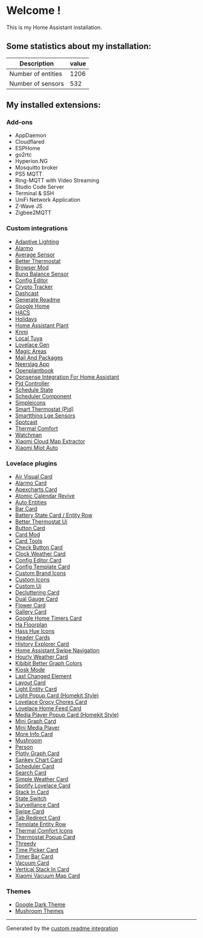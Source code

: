# Welcome !

This is my Home Assistant installation.

## Some statistics about my installation:

Description | value
-- | --
Number of entities | 1206
Number of sensors | 532


## My installed extensions:

### Add-ons
- AppDaemon
- Cloudflared
- ESPHome
- go2rtc
- Hyperion.NG
- Mosquitto broker
- PS5 MQTT
- Ring-MQTT with Video Streaming
- Studio Code Server
- Terminal & SSH
- UniFi Network Application
- Z-Wave JS
- Zigbee2MQTT

### Custom integrations
- [Adaptive Lighting](https://github.com/basnijholt/adaptive-lighting)
- [Alarmo](https://github.com/nielsfaber/alarmo)
- [Average Sensor](https://github.com/Limych/ha-average)
- [Better Thermostat](https://github.com/KartoffelToby/better_thermostat)
- [Browser Mod](https://github.com/thomasloven/hass-browser_mod)
- [Bunq Balance Sensor](https://github.com/ben8p/home-assistant-bunq-balance-sensors)
- [Config Editor](https://github.com/htmltiger/config-editor)
- [Crypto Tracker](https://github.com/BigNocciolino/CryptoTracker)
- [Dashcast](https://github.com/AlexxIT/DashCast)
- [Generate Readme](https://github.com/custom-components/readme)
- [Google Home](https://github.com/leikoilja/ha-google-home)
- [HACS](https://github.com/hacs/integration)
- [Holidays](https://github.com/bruxy70/Holidays)
- [Home Assistant Plant](https://github.com/Olen/homeassistant-plant)
- [Knmi](https://github.com/golles/ha-knmi)
- [Local Tuya](https://github.com/rospogrigio/localtuya)
- [Lovelace Gen](https://github.com/thomasloven/hass-lovelace_gen)
- [Magic Areas](https://github.com/jseidl/hass-magic_areas)
- [Mail And Packages](https://github.com/moralmunky/Home-Assistant-Mail-And-Packages)
- [Neerslag App](https://github.com/aex351/home-assistant-neerslag-app)
- [Openplantbook](https://github.com/Olen/home-assistant-openplantbook)
- [Opnsense Integration For Home Assistant](https://github.com/travisghansen/hass-opnsense)
- [Pid Controller](https://github.com/soloam/ha-pid-controller)
- [Schedule State](https://github.com/aneeshd/schedule_state)
- [Scheduler Component](https://github.com/nielsfaber/scheduler-component)
- [Simpleicons](https://github.com/vigonotion/hass-simpleicons)
- [Smart Thermostat (Pid)](https://github.com/ScratMan/HASmartThermostat)
- [Smartthinq Lge Sensors](https://github.com/ollo69/ha-smartthinq-sensors)
- [Spotcast](https://github.com/fondberg/spotcast)
- [Thermal Comfort](https://github.com/dolezsa/thermal_comfort)
- [Watchman](https://github.com/dummylabs/thewatchman)
- [Xiaomi Cloud Map Extractor](https://github.com/PiotrMachowski/Home-Assistant-custom-components-Xiaomi-Cloud-Map-Extractor)
- [Xiaomi Miot Auto](https://github.com/al-one/hass-xiaomi-miot)

### Lovelace plugins
- [Air Visual Card](https://github.com/dnguyen800/air-visual-card)
- [Alarmo Card](https://github.com/nielsfaber/alarmo-card)
- [Apexcharts Card](https://github.com/RomRider/apexcharts-card)
- [Atomic Calendar Revive](https://github.com/totaldebug/atomic-calendar-revive)
- [Auto Entities](https://github.com/thomasloven/lovelace-auto-entities)
- [Bar Card](https://github.com/custom-cards/bar-card)
- [Battery State Card / Entity Row](https://github.com/maxwroc/battery-state-card)
- [Better Thermostat Ui](https://github.com/KartoffelToby/better-thermostat-ui-card)
- [Button Card](https://github.com/custom-cards/button-card)
- [Card Mod](https://github.com/thomasloven/lovelace-card-mod)
- [Card Tools](https://github.com/thomasloven/lovelace-card-tools)
- [Check Button Card](https://github.com/custom-cards/check-button-card)
- [Clock Weather Card](https://github.com/pkissling/clock-weather-card)
- [Config Editor Card](https://github.com/htmltiger/config-editor-card)
- [Config Template Card](https://github.com/iantrich/config-template-card)
- [Custom Brand Icons](https://github.com/elax46/custom-brand-icons)
- [Custom Icons](https://github.com/Mariusthvdb/custom-icons)
- [Custom Ui](https://github.com/Mariusthvdb/custom-ui)
- [Decluttering Card](https://github.com/custom-cards/decluttering-card)
- [Dual Gauge Card](https://github.com/custom-cards/dual-gauge-card)
- [Flower Card](https://github.com/Olen/lovelace-flower-card)
- [Gallery Card](https://github.com/TarheelGrad1998/gallery-card)
- [Google Home Timers Card](https://github.com/DurgNomis-drol/google_home_timers_card)
- [Ha Floorplan](https://github.com/ExperienceLovelace/ha-floorplan)
- [Hass Hue Icons](https://github.com/arallsopp/hass-hue-icons)
- [Header Cards](https://github.com/gadgetchnnel/lovelace-header-cards)
- [History Explorer Card](https://github.com/alexarch21/history-explorer-card)
- [Home Assistant Swipe Navigation](https://github.com/zanna-37/hass-swipe-navigation)
- [Hourly Weather Card](https://github.com/decompil3d/lovelace-hourly-weather)
- [Kibibit Better Graph Colors](https://github.com/Kibibit/kb-better-graph-colors)
- [Kiosk Mode](https://github.com/NemesisRE/kiosk-mode)
- [Last Changed Element](https://github.com/queimadus/last-changed-element)
- [Layout Card](https://github.com/thomasloven/lovelace-layout-card)
- [Light Entity Card](https://github.com/ljmerza/light-entity-card)
- [Light Popup Card (Homekit Style)](https://github.com/DBuit/light-popup-card)
- [Lovelace Grocy Chores Card](https://github.com/isabellaalstrom/lovelace-grocy-chores-card)
- [Lovelace Home Feed Card](https://github.com/gadgetchnnel/lovelace-home-feed-card)
- [Media Player Popup Card (Homekit Style)](https://github.com/DBuit/media_player-popup-card)
- [Mini Graph Card](https://github.com/kalkih/mini-graph-card)
- [Mini Media Player](https://github.com/kalkih/mini-media-player)
- [More Info Card](https://github.com/thomasloven/lovelace-more-info-card)
- [Mushroom](https://github.com/piitaya/lovelace-mushroom)
- [Person](https://github.com/gerardag/person-entity-card)
- [Plotly Graph Card](https://github.com/dbuezas/lovelace-plotly-graph-card)
- [Sankey Chart Card](https://github.com/MindFreeze/ha-sankey-chart)
- [Scheduler Card](https://github.com/nielsfaber/scheduler-card)
- [Search Card](https://github.com/postlund/search-card)
- [Simple Weather Card](https://github.com/kalkih/simple-weather-card)
- [Spotify Lovelace Card](https://github.com/custom-cards/spotify-card)
- [Stack In Card](https://github.com/custom-cards/stack-in-card)
- [State Switch](https://github.com/thomasloven/lovelace-state-switch)
- [Surveillance Card](https://github.com/custom-cards/surveillance-card)
- [Swipe Card](https://github.com/bramkragten/swipe-card)
- [Tab Redirect Card](https://github.com/ben8p/lovelace-tab-redirect-card)
- [Template Entity Row](https://github.com/thomasloven/lovelace-template-entity-row)
- [Thermal Comfort Icons](https://github.com/rautesamtr/thermal_comfort_icons)
- [Thermostat Popup Card](https://github.com/DBuit/thermostat-popup-card)
- [Threedy](https://github.com/dangreco/threedy)
- [Time Picker Card](https://github.com/GeorgeSG/lovelace-time-picker-card)
- [Timer Bar Card](https://github.com/rianadon/timer-bar-card)
- [Vacuum Card](https://github.com/denysdovhan/vacuum-card)
- [Vertical Stack In Card](https://github.com/ofekashery/vertical-stack-in-card)
- [Xiaomi Vacuum Map Card](https://github.com/PiotrMachowski/lovelace-xiaomi-vacuum-map-card)

### Themes
- [Google Dark Theme](https://github.com/pacjo/google_dark_animated)
- [Mushroom Themes](https://github.com/piitaya/lovelace-mushroom-themes)


***

Generated by the [custom readme integration](https://github.com/custom-components/readme)